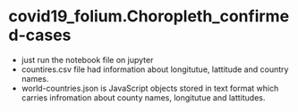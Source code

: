 # covid19_folium.Choropleth_confirmed-cases
- just run the notebook file on jupyter
- countires.csv file had information about longitutue, lattitude and country names.
- world-countries.json is JavaScript objects stored in text format which carries infromation about county names, longitutue and lattitudes. 
